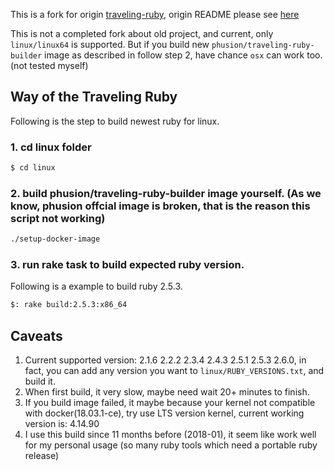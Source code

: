 This is a fork for origin [traveling-ruby](https://github.com/phusion/traveling-ruby), origin README please see [here](https://github.com/zw963/traveling-ruby/blob/updated_linux_branch/README.md)

This is not a completed fork about old project, and current, only `linux/linux64` is supported. But if you build new `phusion/traveling-ruby-builder` image
as described in follow step 2, have chance `osx` can work too. (not tested myself)

## Way of the Traveling Ruby

Following is the step to build newest ruby for linux.

### 1. cd linux folder

```sh
$ cd linux
```

### 2. build phusion/traveling-ruby-builder image yourself. (As we know, phusion offcial image is broken, that is the reason this script not working)
```sh
./setup-docker-image
```

### 3. run rake task to build expected ruby version.

Following is a example to build ruby 2.5.3.

```sh
$: rake build:2.5.3:x86_64
```

## Caveats

1. Current supported version: 2.1.6 2.2.2 2.3.4 2.4.3 2.5.1 2.5.3 2.6.0, in fact, you can add any version you want to `linux/RUBY_VERSIONS.txt`, and build it.
2. When first build, it very slow, maybe need wait 20+ minutes to finish.
3. If you build image failed, it maybe because your kernel not compatible with docker(18.03.1-ce), try use LTS version kernel, current working version is: 4.14.90
4. I use this build since 11 months before (2018-01), it seem like work well for my personal usage (so many ruby tools which need a portable ruby release)
